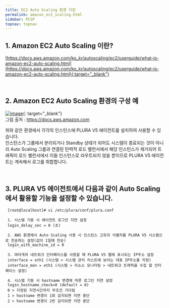 ```yaml
---
title: EC2 Auto Scaling 환경 지원
permalink: amazon_ec2_scaling.html
sidebar: PCSP
topnav: topnav
---
```


## 1. Amazon EC2 Auto Scaling 이란?  
[https://docs.aws.amazon.com/ko_kr/autoscaling/ec2/userguide/what-is-amazon-ec2-auto-scaling.html](https://docs.aws.amazon.com/ko_kr/autoscaling/ec2/userguide/what-is-amazon-ec2-auto-scaling.html){:target="_blank"}

<br />

## 2. Amazon EC2 Auto Scaling 환경의 구성 예

[![image](/docs/images/Public_Cloud/ec2_autoscaling/01.png)](/docs/images/Public_Cloud/ec2_autoscaling/01.png){: target="_blank"}  
그림 출처 : https://docs.aws.amazon.com

위와 같은 환경에서 각각의 인스턴스에 PLURA V5 에이전트를 설치하여 사용할 수 있습니다.  
인스턴스가 그룹에서 분리되거나 Standby 상태가 되어도 시스템이 종료되는 것이 아니라 Auto Scaling 그룹과 연결된 탄력적 로드 밸런서에서 해당 인스턴스가 제거되어 트래픽이 로드 밸런서에서 이들 인스턴스로 라우트되지 않을 뿐이므로 PLURA V5 에이전트는 계속해서 로그를 취합합니다.

<br />

## 3. PLURA V5 에이전트에서 다음과 같이 Auto Scaling 에서 활용할 기능을 설정할 수 있습니다.

     [root@localhost]# vi /etc/plura/conf/plura.conf

     1. 시스템 기동 시 에이전트 로그인 지연 설정  
     login_delay_sec = 0 (초)

     2. AWS 환경에서 Auto Scaling 사용 시 인스턴스 고유의 식별자를 PLURA V5 시스템으로 전송하는 설정(값이 1일때 전송)  
     login_with_machine_id = 0

     3. 여러개의 네트워크 인터페이스를 사용할 때 PLURA V5 웹에 표시되는 IP주소 설정  
     interface = eth1 (시스템 > 시스템 관리 리스트에 보이는 대표 IP주소를 지정)  
     interface_mon = eth1 (시스템 > 리소스 모니터링 > 네트워크 트래픽을 수집 할 인터페이스 설정)
      
     4. 시스템 기동 시 hostname 변경에 따른 로그인 지연 설정  
     login_hostname_check=0 (default = 0)  
     0 > 지정된 지연시간까지 무조건 기다림  
     1 > hostname 변경이 1회 감지되면 지연 중단  
     2 > hostname 변경이 2번 감지되면 지연 중단